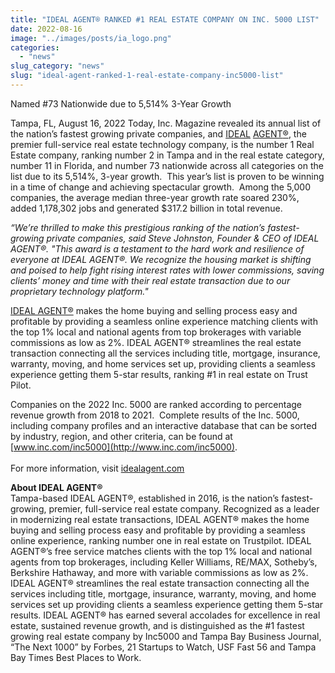 ```yaml
---
title: "IDEAL AGENT® RANKED #1 REAL ESTATE COMPANY ON INC. 5000 LIST"
date: 2022-08-16
image: "../images/posts/ia_logo.png"
categories: 
  - "news"
slug_category: "news"
slug: "ideal-agent-ranked-1-real-estate-company-inc5000-list"
---
```


Named #73 Nationwide due to 5,514% 3-Year Growth

Tampa, FL, August 16, 2022
Today, Inc. Magazine revealed its annual list of the nation’s fastest growing private companies, and [IDEAL](https://www.idealagent.com?utm_source=blog&utm_medium=pr&utm_campaign=inc500) [AGENT](https://www.idealagent.com?utm_source=blog&utm_medium=pr&utm_campaign=inc500)[®](https://www.idealagent.com?utm_source=blog&utm_medium=pr&utm_campaign=inc500), the premier full-service real estate technology company, is the number 1 Real Estate company, ranking number 2 in Tampa and in the real estate category, number 11 in Florida, and number 73 nationwide across all categories on the list due to its 5,514%, 3-year growth.  This year’s list is proven to be winning in a time of change and achieving spectacular growth.  Among the 5,000 companies, the average median three-year growth rate soared 230%, added 1,178,302 jobs and generated $317.2 billion in total revenue.  
  
_“We’re thrilled to make this prestigious ranking of the nation’s fastest-growing private companies, said Steve Johnston, Founder & CEO of IDEAL AGENT®. "This award is a testament to the hard work and resilience of everyone at IDEAL AGENT®. We recognize the housing market is shifting and poised to help fight rising interest rates with lower commissions, saving clients’ money and time with their real estate transaction due to our proprietary technology platform."_  
  
[IDEAL AGENT®](https://www.idealagent.com?utm_source=blog&utm_medium=pr&utm_campaign=inc500) makes the home buying and selling process easy and profitable by providing a seamless online experience matching clients with the top 1% local and national agents from top brokerages with variable commissions as low as 2%. IDEAL AGENT® streamlines the real estate transaction connecting all the services including title, mortgage, insurance, warranty, moving, and home services set up, providing clients a seamless experience getting them 5-star results, ranking #1 in real estate on Trust Pilot.  
  
Companies on the 2022 Inc. 5000 are ranked according to percentage revenue growth from 2018 to 2021.  Complete results of the Inc. 5000, including company profiles and an interactive database that can be sorted by industry, region, and other criteria, can be found at [www.inc.com/inc5000](http://www.inc.com/inc5000).  
[  
](http://idealagent.com/?source=pr)For more information, visit [idealagent.com](https://idealagent.com/)  
  
**About IDEAL AGENT®**  
Tampa-based IDEAL AGENT®, established in 2016, is the nation’s fastest-growing, premier, full-service real estate company. Recognized as a leader in modernizing real estate transactions, IDEAL AGENT® makes the home buying and selling process easy and profitable by providing a seamless online experience, ranking number one in real estate on Trustpilot. IDEAL AGENT®’s free service matches clients with the top 1% local and national agents from top brokerages, including Keller Williams, RE/MAX, Sotheby’s, Berkshire Hathaway, and more with variable commissions as low as 2%. IDEAL AGENT® streamlines the real estate transaction connecting all the services including title, mortgage, insurance, warranty, moving, and home services set up providing clients a seamless experience getting them 5-star results. IDEAL AGENT® has earned several accolades for excellence in real estate, sustained revenue growth, and is distinguished as the #1 fastest growing real estate company by Inc5000 and Tampa Bay Business Journal, “The Next 1000” by Forbes, 21 Startups to Watch, USF Fast 56 and Tampa Bay Times Best Places to Work.

###
